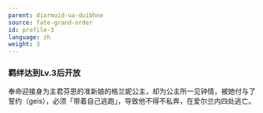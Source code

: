 ```yaml
---
parent: diarmuid-ua-duibhne
source: fate-grand-order
id: profile-3
language: zh
weight: 3
---
```


### 羁绊达到Lv.3后开放

奉命迎接身为主君芬恩的准新娘的格兰妮公主，却为公主所一见钟情，被她付与了誓约（geis），必须「带着自己逃跑」，导致他不得不私奔，在爱尔兰内四处逃亡。
